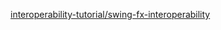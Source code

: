 

[interoperability-tutorial/swing-fx-interoperability](https://docs.oracle.com/javase/8/javafx/interoperability-tutorial/swing-fx-interoperability.htm)
